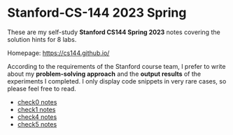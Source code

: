 # Stanford-CS-144 2023 Spring

These are my self-study **Stanford CS144 Spring 2023** notes covering the solution hints for 8 labs.

Homepage: https://cs144.github.io/

According to the requirements of the Stanford course team, I prefer to write about my **problem-solving approach** and the **output results** of the experiments I completed. I only display code snippets in very rare cases, so please feel free to read.

- [check0 notes](check0/README.md)
- [check1 notes](check1/README.md)
- [check4 notes](check4-arp/README.md)
- [check5 notes](check5-ip-router/README.md)